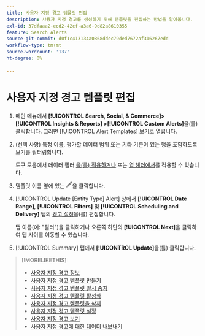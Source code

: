 ```yaml
---
title: 사용자 지정 경고 템플릿 편집
description: 사용자 지정 경고를 생성하기 위해 템플릿을 편집하는 방법을 알아봅니다.
exl-id: 37dfaaa2-ecd2-42cf-a3a6-9d82a8610355
feature: Search Alerts
source-git-commit: d0f1c413134a0868ddec79ded7672af316267edd
workflow-type: tm+mt
source-wordcount: '137'
ht-degree: 0%

---
```


# 사용자 지정 경고 템플릿 편집

1. 메인 메뉴에서 **[!UICONTROL Search, Social, & Commerce]> [!UICONTROL Insights & Reports] >[!UICONTROL Custom Alerts]**&#x200B;을(를) 클릭합니다. 그러면 [!UICONTROL Alert Templates] 보기로 열립니다.

1. (선택 사항) 특정 이름, 평가할 데이터 범위 또는 기타 기준이 있는 행을 포함하도록 보기를 필터링합니다.

   도구 모음에서 데이터 필터 [을(를) 적용하거나](/help/search-social-commerce/common-tasks/data-views/ad-hoc-settings/column-filter-apply-from-toolbar.md) 또는 [열 헤더에서](/help/search-social-commerce/common-tasks/data-views/ad-hoc-settings/column-filter-apply-from-column-heading.md)를 적용할 수 있습니다.

1. 템플릿 이름 옆에 있는 ![편집](/help/search-social-commerce/assets/edit.png "편집")을 클릭합니다.

1. [!UICONTROL Update \[Entity Type\] Alert] 창에서 **[!UICONTROL Date Range]**, **[!UICONTROL Filters]** 및 **[!UICONTROL Scheduling and Delivery]** 탭의 [경고 설정](alert-template-settings.md)을(를) 편집합니다.

   탭 이름(예: &quot;필터&quot;)을 클릭하거나 오른쪽 하단의 **[!UICONTROL Next]**&#x200B;을 클릭하여 탭 사이를 이동할 수 있습니다.

1. [!UICONTROL Summary] 탭에서 **[!UICONTROL Update]**&#x200B;을(를) 클릭합니다.

>[!MORELIKETHIS]
>
>* [사용자 지정 경고 정보](alert-about.md)
>* [사용자 지정 경고 템플릿 만들기](alert-template-create.md)
>* [사용자 지정 경고 템플릿 일시 중지](alert-template-pause.md)
>* [사용자 지정 경고 템플릿 활성화](alert-template-activate.md)
>* [사용자 지정 경고 템플릿을 삭제](alert-template-delete.md)
>* [사용자 지정 경고 템플릿 설정](alert-template-settings.md)
>* [사용자 지정 경고 보기](alert-view.md)
>* [사용자 지정 경고에 대한 데이터 내보내기](alert-export-data.md)
